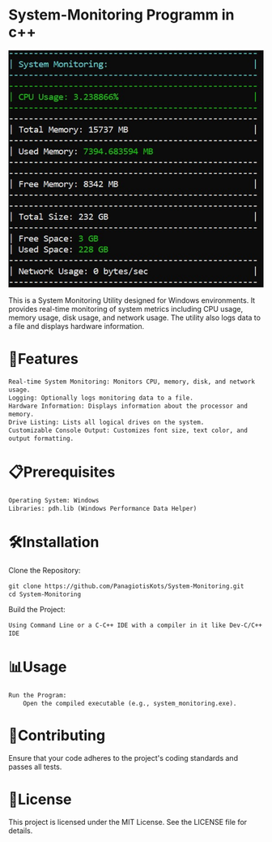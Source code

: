# System-Monitoring Programm in c++





<img src = "hi.jpg">

This is a System Monitoring Utility designed for Windows environments. It provides real-time monitoring of system metrics including CPU usage, memory usage, disk usage, and network usage. The utility also logs data to a file and displays hardware information.
# 👀Features

    Real-time System Monitoring: Monitors CPU, memory, disk, and network usage.
    Logging: Optionally logs monitoring data to a file.
    Hardware Information: Displays information about the processor and memory.
    Drive Listing: Lists all logical drives on the system.
    Customizable Console Output: Customizes font size, text color, and output formatting.

# 📋Prerequisites

    Operating System: Windows
    Libraries: pdh.lib (Windows Performance Data Helper)

# 🛠️Installation

Clone the Repository:

    git clone https://github.com/PanagiotisKots/System-Monitoring.git
    cd System-Monitoring
Build the Project:

    Using Command Line or a C-C++ IDE with a compiler in it like Dev-C/C++ IDE

# 📊Usage

    Run the Program:
        Open the compiled executable (e.g., system_monitoring.exe).



# 🙌Contributing
Ensure that your code adheres to the project's coding standards and passes all tests.

# 📕License

This project is licensed under the MIT License. See the LICENSE file for details.
